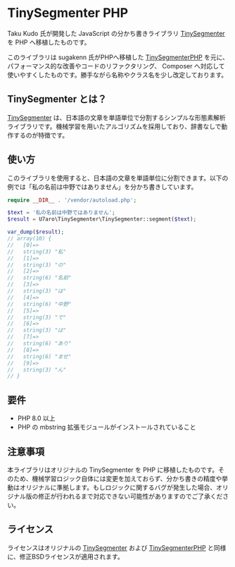 # TinySegmenter PHP

Taku Kudo 氏が開発した JavaScript の分かち書きライブラリ [TinySegmenter] を PHP へ移植したものです。

このライブラリは sugakenn 氏がPHPへ移植した [TinySegmenterPHP] を元に、パフォーマンス的な改善やコードのリファクタリング、 Composer へ対応して使いやすくしたものです。勝手ながら名称やクラス名を少し改定しております。

## TinySegmenter とは？

[TinySegmenter] は、日本語の文章を単語単位で分割するシンプルな形態素解析ライブラリです。機械学習を用いたアルゴリズムを採用しており、辞書なしで動作するのが特徴です。

## 使い方

このライブラリを使用すると、日本語の文章を単語単位に分割できます。以下の例では「私の名前は中野ではありません」を分かち書きしています。

```php
require __DIR__ . '/vendor/autoload.php';

$text = '私の名前は中野ではありません';
$result = U7aro\TinySegmenter\TinySegmenter::segment($text);

var_dump($result);
// array(10) {
//   [0]=>
//   string(3) "私"
//   [1]=>
//   string(3) "の"
//   [2]=>
//   string(6) "名前"
//   [3]=>
//   string(3) "は"
//   [4]=>
//   string(6) "中野"
//   [5]=>
//   string(3) "で"
//   [6]=>
//   string(3) "は"
//   [7]=>
//   string(6) "あり"
//   [8]=>
//   string(6) "ませ"
//   [9]=>
//   string(3) "ん"
// }
```

## 要件

- PHP 8.0 以上
- PHP の mbstring 拡張モジュールがインストールされていること

## 注意事項

本ライブラリはオリジナルの TinySegmenter を PHP に移植したものです。そのため、機械学習ロジック自体には変更を加えておらず、分かち書きの精度や挙動はオリジナルに準拠します。もしロジックに関するバグが発生した場合、オリジナル版の修正が行われるまで対応できない可能性がありますのでご了承ください。

## ライセンス

ライセンスはオリジナルの [TinySegmenter] および [TinySegmenterPHP] と同様に、修正BSDライセンスが適用されます。

[TinySegmenter]: http://chasen.org/~taku/software/TinySegmenter/
[TinySegmenterPHP]: https://github.com/sugakenn/TinySegmenterPHP
